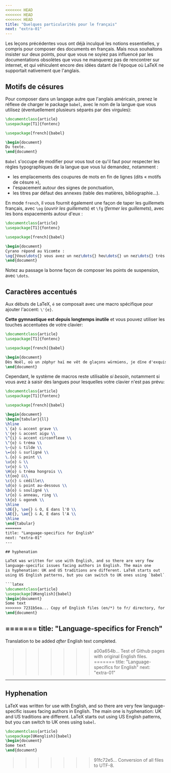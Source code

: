 ```yaml
---
<<<<<<< HEAD
<<<<<<< HEAD
<<<<<<< HEAD
title: "Quelques particularités pour le français"
next: "extra-01"
---
```


Les leçons précédentes vous ont déjà inculqué les notions essentielles,
y compris pour composer des documents en français.
Mais nous souhaitons insister sur deux points, pour que vous ne soyiez pas
influencé par les documentations obsolètes que vous ne manquerez pas de
rencontrer sur internet, et qui véhiculent encore des idées datant de
l'époque où LaTeX ne supportait nativement que l'anglais.


## Motifs de césures

Pour composer dans un langage autre que l'anglais américain, prenez
le réflexe de charger le package `babel`, avec le nom de la langue que
vous utilisez (éventuellement plusieurs séparés par des virgules):


```latex
\documentclass{article}
\usepackage[T1]{fontenc}

\usepackage[french]{babel}

\begin{document}
Du texte.
\end{document}
```

`Babel` s'occupe de modifier pour vous tout ce qu'il faut pour respecter
les règles typographiques de la langue que vous lui demandez, notamment :

- les emplacements des coupures de mots en fin de lignes (dits « motifs de césure »),
- l'espacement autour des signes de ponctuation,
- les titres par défaut des annexes (table des matières, bibliographie&hellip;).

En mode `french`, il vous fournit également une façon de taper les guillemets
français, avec `\og` (_ouvrir les guillemets_) et `\fg` (_fermer les guillemets_),
avec les bons espacements autour d'eux :

```latex
\documentclass{article}
\usepackage[T1]{fontenc}

\usepackage[french]{babel}

\begin{document}
Cyrano répond au Vicomte :
\og{}Vous\dots{} vous avez un nez\dots{} heu\dots{} un nez\dots{} très grand.\fg{}
\end{document}
```


Notez au passage la bonne façon de composer les points de suspension, avec `\dots`.


## Caractères accentués

Aux débuts de LaTeX, `é` se composait avec une macro spécifique pour ajouter
l'accent: `\'{e}`.

**Cette gymnastique est depuis longtemps inutile** et vous pouvez utiliser les
touches accentuées de votre clavier:

```latex
\documentclass{article}
\usepackage[T1]{fontenc}

\usepackage[french]{babel}

\begin{document}
Dès Noël, où un zéphyr haï me vêt de glaçons würmiens, je dîne d'exquis rôtis de bœuf au kir, à l'aÿ d'âge mûr, et cætera.
\end{document}
```

Cependant, le système de macros reste utilisable _si besoin_, notamment
si vous avez à saisir des langues pour lesquelles votre clavier
n'est pas prévu:

```latex
\documentclass{article}
\usepackage[T1]{fontenc}

\usepackage[french]{babel}

\begin{document}
\begin{tabular}{ll}
\hline
\`{a} & accent grave \\
\'{e} & accent aigu \\
\^{i} & accent circonflexe \\
\"{o} & tréma \\
\~{u} & tilde \\
\={o} & surligné \\
\.{o} & point \\
\u{o} & \\
\v{o} & \\
\H{o} & tréma hongrois \\
\t{oo} &\\
\c{c} & cédille\\
\d{o} & point au-dessous \\
\b{o} & souligné \\
\r{o} & anneau, ring \\
\k{o} & ogonek \\
\hline
\OE{}, \oe{} & O, E dans l'O \\
\AE{}, \ae{} & A, E dans l'A \\
\hline
\end{tabular}
=======
title: "Language-specifics for English"
next: "extra-01"
---

## hyphenation

LaTeX was written for use with English, and so there are very few
language-specific issues facing authors in English. The main one
is hyphenation: UK and US traditions are different. LaTeX starts out
using US English patterns, but you can switch to UK ones using `babel`.

```latex
\documentclass{article}
\usepackage[UKenglish]{babel}
\begin{document}
Some text
>>>>>>> 7231b5ea... Copy of English files (en/*) to fr/ directory, for translation.
\end{document}
```
=======
title: "Language-specifics for French"
---
Translation to be added _after_ English text completed.
>>>>>>> a00a654b... Test of Github pages with original English files.
=======
title: "Language-specifics for English"
next: "extra-01"
---

## Hyphenation

LaTeX was written for use with English, and so there are very few
language-specific issues facing authors in English. The main one
is hyphenation: UK and US traditions are different. LaTeX starts out
using US English patterns, but you can switch to UK ones using `babel`.

```latex
\documentclass{article}
\usepackage[UKenglish]{babel}
\begin{document}
Some text
\end{document}
```
>>>>>>> 91fc72e5... Conversion of all files to UTF-8.
